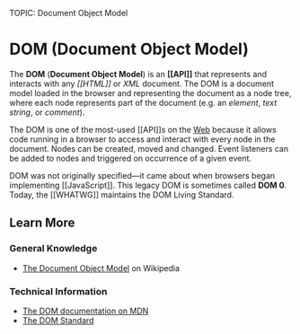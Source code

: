 TOPIC: Document Object Model

# DOM (Document Object Model)

The **DOM** (**Document Object Model**) is an **[[API]]**
that represents and interacts with any *[[HTML]]* or *XML* document.
The DOM is a document model loaded in the browser and representing the document as a node tree, where
each node represents part of the document (e.g. an *element*, *text string*, or *comment*).

The DOM is one of the most-used [[API]]s on the
[Web](/en/glossary/World_Wide_Web) because it allows code running in a browser to access
and interact with every node in the document. Nodes can be created, moved and changed. Event listeners
can be added to nodes and triggered on occurrence of a given event.

DOM was not originally specified—it came about when browsers began implementing [[JavaScript]]. This
legacy DOM is sometimes called **DOM 0**. Today, the [[WHATWG]] maintains the DOM Living Standard.

## Learn More

### General Knowledge

- [The Document Object Model](https://en.wikipedia.org/wiki/Document_Object_Model) on Wikipedia

### Technical Information

- [The DOM documentation on MDN](https://wiki.developer.mozilla.org/en-US/docs/DOM)
- [The DOM Standard](https://dom.spec.whatwg.org/)
